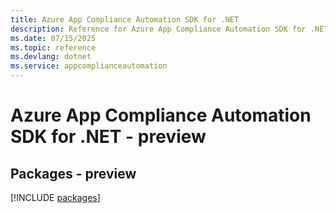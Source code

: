 ```yaml
---
title: Azure App Compliance Automation SDK for .NET
description: Reference for Azure App Compliance Automation SDK for .NET
ms.date: 07/15/2025
ms.topic: reference
ms.devlang: dotnet
ms.service: appcomplianceautomation
---
```

# Azure App Compliance Automation SDK for .NET - preview
## Packages - preview
[!INCLUDE [packages](app-compliance-automation-index.md)]